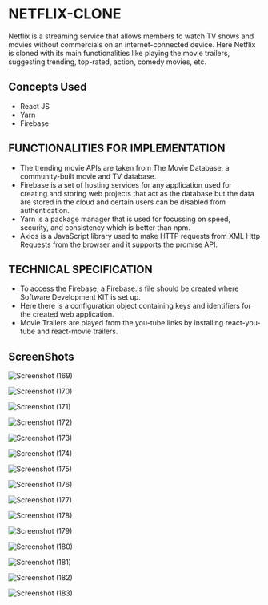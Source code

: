# NETFLIX-CLONE
Netflix is a streaming service that allows members to watch TV shows and movies without commercials on an internet-connected device. Here Netflix is cloned with its main functionalities like playing the movie trailers, suggesting trending, top-rated, action, comedy movies, etc.

## Concepts Used
- React JS
- Yarn
- Firebase

## FUNCTIONALITIES FOR IMPLEMENTATION
- The trending movie APIs are taken from The Movie Database, a community-built movie and TV database.
- Firebase is a set of hosting services for any application used for creating and storing web projects that act as the database but the data are stored in the cloud     and certain users can be disabled from authentication.
- Yarn is a package manager that is used for focussing on speed, security, and consistency which is better than npm.
- Axios is a JavaScript library used to make HTTP requests from XML Http Requests from the browser and it supports the promise API.

## TECHNICAL SPECIFICATION
- To access the Firebase, a Firebase.js file should be created where Software
  Development KIT is set up.
- Here there is a configuration object containing keys and identifiers for the created
  web application.
- Movie Trailers are played from the you-tube links by installing react-you-tube and
  react-movie trailers.


## ScreenShots

![Screenshot (169)](https://user-images.githubusercontent.com/86424600/208286350-327dd3c2-291f-4898-8379-22e96cdb0c55.png)

![Screenshot (170)](https://user-images.githubusercontent.com/86424600/208286352-2503b851-b69d-4d55-89d6-95f1ddb3b571.png)

![Screenshot (171)](https://user-images.githubusercontent.com/86424600/208286360-cf2a2829-61a3-4729-81bd-f3aeb29ab9c2.png)

![Screenshot (172)](https://user-images.githubusercontent.com/86424600/208286363-6a98bd21-aa50-4b26-830e-cdef7513e51c.png)

![Screenshot (173)](https://user-images.githubusercontent.com/86424600/208286368-fc04f876-25b5-47f6-b10d-4771eac2432b.png)

![Screenshot (174)](https://user-images.githubusercontent.com/86424600/208286369-eef3a619-74b2-4c08-b745-8ee802cc7e19.png)

![Screenshot (175)](https://user-images.githubusercontent.com/86424600/208286373-2c75f20f-fe65-4ca2-9e06-3c50d107fdf4.png)

![Screenshot (176)](https://user-images.githubusercontent.com/86424600/208286377-bde6126e-a5ac-4727-ba57-7a9cb4bffcf1.png)

![Screenshot (177)](https://user-images.githubusercontent.com/86424600/208286381-be6ae3db-05ea-42ce-93de-5a7143765be8.png)

![Screenshot (178)](https://user-images.githubusercontent.com/86424600/208286383-f6cd1189-9ce9-4afd-9754-5d3e1c303706.png)

![Screenshot (179)](https://user-images.githubusercontent.com/86424600/208286388-4227ff47-378b-467b-b8a3-0c595d4f503b.png)

![Screenshot (180)](https://user-images.githubusercontent.com/86424600/208286393-11025dc2-4238-45a2-89b8-e823b4f125c7.png)

![Screenshot (181)](https://user-images.githubusercontent.com/86424600/208286470-a302b51f-309c-4167-b4bc-5490cbfc5668.png)

![Screenshot (182)](https://user-images.githubusercontent.com/86424600/208286473-aa7bbc0f-a608-49c7-8391-7f4df43d4303.png)

![Screenshot (183)](https://user-images.githubusercontent.com/86424600/208286478-41e3d30a-5e07-4866-8362-21ecf91a783e.png)

